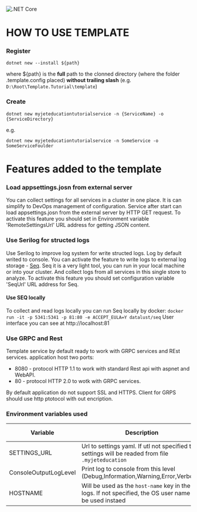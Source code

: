![.NET Core](https://github.com/MyJetEducation/Template.Tutorial/workflows/.NET%20Core/badge.svg)

# HOW TO USE TEMPLATE

### Register 
`
dotnet new --install ${path}
`

where ${path} is the **full** path to the clonned directory (where the folder .template.config placed) **without trailing slash** (e.g. `D:\Root\Template.Tutorial\template`)

### Create

`
dotnet new myjeteducationtutorialservice -n {ServiceName} -o {ServiceDirectory}
`

e.g.

`
dotnet new myjeteducationtutorialservice -n SomeService -o SomeServiceFoulder
`
# Features added to the template

### Load appsettings.josn from external server
You can collect settings for all services in a cluster in one place. It is can simplify to DevOps management of configuration.
Service after start can load appsettings.josn from the external server by HTTP GET request.
To activate this feature you should set in Environment variable 'RemoteSettingsUrl' URL address for getting JSON content.

### Use Serilog for structed logs
Use Serilog to improve log system for write structed logs. 
Log by default writed to console.
You can activate the feature to write logs to external log storage - [Seq](https://datalust.co/seq). Seq it is a very light tool, you can run in your local machine or into your cluster. And collect logs from all services in this single store to analyze.
To activate this feature you should set configuration variable 'SeqUrl' URL address for Seq.

#### Use SEQ locally
To collect and read logs locally you can run Seq locally by docker:
`
docker run -it -p 5341:5341 -p 81:80 -e ACCEPT_EULA=Y datalust/seq
`
User interface you can see at http://localhost:81


### Use GRPC and Rest
Template service by default ready to work with GRPC services and REst services. application host two ports:
* 8080 - protocol HTTP 1.1 to work with standard Rest api with aspnet and WebAPI.
* 80 - protocol HTTP 2.0 to wotk with GRPC services.

By default application do not support SSL and HTTPS. Client for GRPS should use http ptotocol with out encription.

### Environment variables used
|Variable|Description|Required|Default value|
|-------|-------|-------|-------|
|SETTINGS_URL|Url to settings yaml. If utl not specified then settings will be readed from file `.myjeteducation`|no|null|
|ConsoleOutputLogLevel|Print log to console from this level (Debug,Information,Warning,Error,Verbose)|no|null|
|HOSTNAME|Will be used as the `host-name` key in the logs. If not specified, the OS user name will be used instaed|no|`null`|


